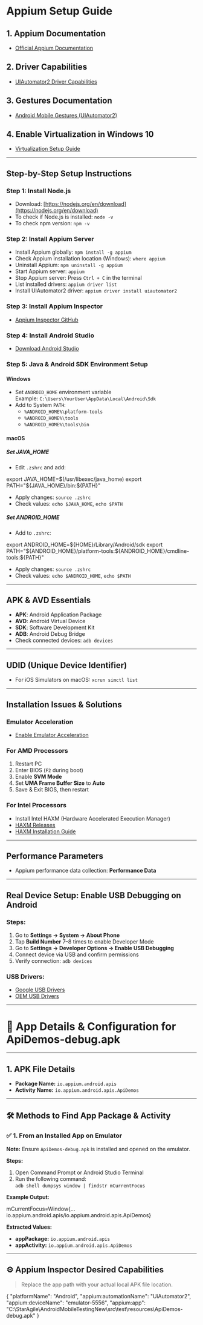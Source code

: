 # Appium Setup Guide

## 1. Appium Documentation
- [Official Appium Documentation](https://appium.io/docs/en/2.4/)

## 2. Driver Capabilities
- [UIAutomator2 Driver Capabilities](https://github.com/appium/appium-uiautomator2-driver?#capabilities)

## 3. Gestures Documentation
- [Android Mobile Gestures (UIAutomator2)](https://github.com/appium/appium-uiautomator2-driver/blob/2d02006eaf1e5a62acfbc36a5bc5a9ea271cf7cd/docs/android-mobile-gestures.md)

## 4. Enable Virtualization in Windows 10
- [Virtualization Setup Guide](https://www.simplilearn.com/enable-virtualization-windows-10-article)

---

## Step-by-Step Setup Instructions

### Step 1: Install Node.js
- Download: [https://nodejs.org/en/download](https://nodejs.org/en/download)
- To check if Node.js is installed: `node -v`
- To check npm version: `npm -v`

### Step 2: Install Appium Server
- Install Appium globally: `npm install -g appium`
- Check Appium installation location (Windows): `where appium`
- Uninstall Appium: `npm uninstall -g appium`
- Start Appium server: `appium`
- Stop Appium server: Press `Ctrl + C` in the terminal
- List installed drivers: `appium driver list`
- Install UIAutomator2 driver: `appium driver install uiautomator2`

### Step 3: Install Appium Inspector
- [Appium Inspector GitHub](https://github.com/appium/appium-inspector)

### Step 4: Install Android Studio
- [Download Android Studio](https://developer.android.com/studio)

### Step 5: Java & Android SDK Environment Setup

#### Windows
- Set `ANDROID_HOME` environment variable  
  Example: `C:\Users\YourUser\AppData\Local\Android\Sdk`
- Add to System `PATH`:
  - `%ANDROID_HOME%\platform-tools`
  - `%ANDROID_HOME%\tools`
  - `%ANDROID_HOME%\tools\bin`

#### macOS

##### Set JAVA_HOME
- Edit `.zshrc` and add:


export JAVA\_HOME=\$(/usr/libexec/java\_home)
export PATH="\${JAVA\_HOME}/bin:\${PATH}"


- Apply changes: `source .zshrc`
- Check values: `echo $JAVA_HOME`, `echo $PATH`

##### Set ANDROID_HOME
- Add to `.zshrc`:


export ANDROID\_HOME=\${HOME}/Library/Android/sdk
export PATH="\${ANDROID\_HOME}/platform-tools:\${ANDROID\_HOME}/cmdline-tools:\${PATH}"


- Apply changes: `source .zshrc`
- Check values: `echo $ANDROID_HOME`, `echo $PATH`

---

## APK & AVD Essentials
- **APK**: Android Application Package  
- **AVD**: Android Virtual Device  
- **SDK**: Software Development Kit  
- **ADB**: Android Debug Bridge  
- Check connected devices: `adb devices`

---

## UDID (Unique Device Identifier)
- For iOS Simulators on macOS: `xcrun simctl list`

---

## Installation Issues & Solutions

### Emulator Acceleration
- [Enable Emulator Acceleration](https://developer.android.com/studio/run/emulator-acceleration)

### For AMD Processors
1. Restart PC  
2. Enter BIOS (`F2` during boot)  
3. Enable **SVM Mode**  
4. Set **UMA Frame Buffer Size** to **Auto**  
5. Save & Exit BIOS, then restart

### For Intel Processors
- Install Intel HAXM (Hardware Accelerated Execution Manager)  
- [HAXM Releases](https://github.com/intel/haxm/releases)  
- [HAXM Installation Guide](https://github.com/intel/haxm/wiki/Installation-Instructions-on-Windows)

---

## Performance Parameters
- Appium performance data collection: **Performance Data**

---

## Real Device Setup: Enable USB Debugging on Android

### Steps:
1. Go to **Settings → System → About Phone**  
2. Tap **Build Number** 7–8 times to enable Developer Mode  
3. Go to **Settings → Developer Options → Enable USB Debugging**  
4. Connect device via USB and confirm permissions  
5. Verify connection: `adb devices`

### USB Drivers:
- [Google USB Drivers](https://developer.android.com/studio/run/win-usb)
- [OEM USB Drivers](https://developer.android.com/studio/run/oem-usb.html)

---

# 📱 App Details & Configuration for ApiDemos-debug.apk

---

## 1. APK File Details

- **Package Name:** `io.appium.android.apis`  
- **Activity Name:** `io.appium.android.apis.ApiDemos`

---

## 🛠️ Methods to Find App Package & Activity

### ✅ 1. From an Installed App on Emulator

**Note:** Ensure `ApiDemos-debug.apk` is installed and opened on the emulator.

**Steps:**

1. Open Command Prompt or Android Studio Terminal  
2. Run the following command:  
 `adb shell dumpsys window | findstr mCurrentFocus`

**Example Output:**


mCurrentFocus=Window{... io.appium.android.apis/io.appium.android.apis.ApiDemos}



**Extracted Values:**
- **appPackage:** `io.appium.android.apis`  
- **appActivity:** `io.appium.android.apis.ApiDemos`

---

## ⚙️ Appium Inspector Desired Capabilities

> Replace the app path with your actual local APK file location.


{
  "platformName": "Android",
  "appium:automationName": "UiAutomator2",
  "appium:deviceName": "emulator-5556",
  "appium:app": "C:\\StarAgile\\AndroidMobileTestingNew\\src\\test\\resources\\ApiDemos-debug.apk"
}


